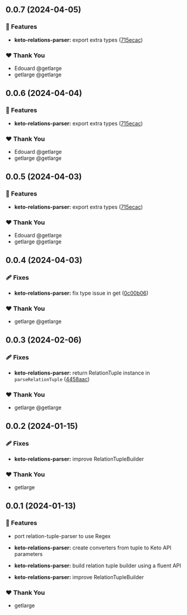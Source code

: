 ## 0.0.7 (2024-04-05)


### 🚀 Features

- **keto-relations-parser:** export extra types ([715ecac](https://github.com/getlarge/nestjs-ory-integration/commit/715ecac))


### ❤️  Thank You

- Edouard @getlarge
- getlarge @getlarge

## 0.0.6 (2024-04-04)


### 🚀 Features

- **keto-relations-parser:** export extra types ([715ecac](https://github.com/getlarge/nestjs-ory-integration/commit/715ecac))


### ❤️  Thank You

- Edouard @getlarge
- getlarge @getlarge

## 0.0.5 (2024-04-03)


### 🚀 Features

- **keto-relations-parser:** export extra types ([715ecac](https://github.com/getlarge/nestjs-ory-integration/commit/715ecac))


### ❤️  Thank You

- Edouard @getlarge
- getlarge @getlarge

## 0.0.4 (2024-04-03)


### 🩹 Fixes

- **keto-relations-parser:** fix type issue in get ([0c00b06](https://github.com/getlarge/nestjs-ory-integration/commit/0c00b06))


### ❤️  Thank You

- getlarge @getlarge

## 0.0.3 (2024-02-06)


### 🩹 Fixes

- **keto-relations-parser:** return RelationTuple instance in `parseRelationTuple` ([4458aac](https://github.com/getlarge/nestjs-ory-integration/commit/4458aac))


### ❤️  Thank You

- getlarge @getlarge

## 0.0.2 (2024-01-15)

### 🩹 Fixes

- **keto-relations-parser:** improve RelationTupleBuilder

### ❤️ Thank You

- getlarge

## 0.0.1 (2024-01-13)

### 🚀 Features

- port relation-tuple-parser to use Regex

- **keto-relations-parser:** create converters from tuple to Keto API parameters

- **keto-relations-parser:** build relation tuple builder using a fluent API

- **keto-relations-parser:** improve RelationTupleBuilder

### ❤️ Thank You

- getlarge
